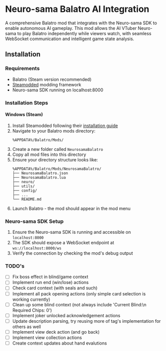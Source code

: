 # Neuro-sama Balatro AI Integration

A comprehensive Balatro mod that integrates with the Neuro-sama SDK to enable autonomous AI gameplay. This mod allows the AI VTuber Neuro-sama to play Balatro independently while viewers watch, with seamless WebSocket communication and intelligent game state analysis.


## Installation

### Requirements

- Balatro (Steam version recommended)
- [Steamodded](https://github.com/Steamopollys/Steamodded) modding framework
- Neuro-sama SDK running on localhost:8000

### Installation Steps

#### Windows (Steam)
1. Install Steamodded following their [installation guide](https://github.com/Steamopollys/Steamodded#installation)
2. Navigate to your Balatro mods directory:
   ```
   %APPDATA%/Balatro/Mods/
   ```
3. Create a new folder called `NeurosamaBalatro`
4. Copy all mod files into this directory
5. Ensure your directory structure looks like:
   ```
   %APPDATA%/Balatro/Mods/NeurosamaBalatro/
   ├── NeurosamaBalatro.json
   ├── NeurosamaBalatro.lua
   ├── neuro/
   ├── utils/
   ├── config/
   ├── ...
   └── README.md
   ```
6. Launch Balatro - the mod should appear in the mod menu

### Neuro-sama SDK Setup

1. Ensure the Neuro-sama SDK is running and accessible on `localhost:8000`
2. The SDK should expose a WebSocket endpoint at `ws://localhost:8000/ws`
3. Verify the connection by checking the mod's debug output



### TODO's
- [ ] Fix boss effect in blind/game context
- [ ] Implement run end (win/lose) actions
- [ ] Check card context (with seals and such)
- [ ] Implement all pack opening actions (only simple card selection is working currently)
- [ ] Clean up some blind context (not always include 'Current Blind:\n Required Chips: 0')
- [ ] Implement joker unlocked acknowledgement actions
- [ ] Update description parsing, try reusing more of tag's implementation for others as well
- [ ] Implement view deck action (and go back)
- [ ] Implement view collection actions
- [ ] Create context updates about hand evalutions